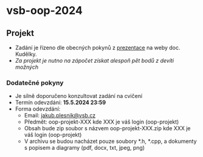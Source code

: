 # vsb-oop-2024

## Projekt 

- Zadání je řízeno dle obecných pokynů z [prezentace](https://homel.vsb.cz/~kud007/lectures/oop_project.pdf) na weby doc. Kudělky.
- *Za projekt je nutno na zápočet získat alespoň pět bodů z devíti možných*

### Dodatečné pokyny
- Je silně doporučeno konzultovat zadání na cvičení
- Termín odevzdání: __15.5.2024 23:59__
- Forma odevzdání:
  - Email: jakub.plesnik@vsb.cz
  - Předmět: oop-projekt-XXX kde XXX je váš login (oop-projekt)
  - Obsah bude zip soubor s názvem oop-projekt-XXX.zip kde XXX je váš login (oop-projekt)
  - V archivu se budou nacházet pouze soubory *.h, *.cpp, a dokumenty s popisem a diagramy (pdf, docx, txt, jpeg, png)
